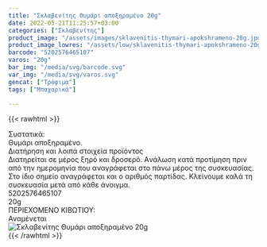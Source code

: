 ```yaml
---
title: "Σκλαβενίτης Θυμάρι αποξηραμένο 20g"
date: 2022-05-21T11:25:57+03:00
categories: ["Σκλαβενίτης"]
product_image: "/assets/images/sklavenitis-thymari-apokshrameno-20g.jpg"
product_image_lowres: "/assets/low/sklavenitis-thymari-apokshrameno-20g.jpg"
barcode: "5202576465107"
varos: "20g"
bar_img: "/media/svg/barcode.svg"
var_img: "/media/svg/varos.svg"
gencat: ["Τρόφιμα"]
tags: ["Μπαχαρικά"]

---
```

{{< rawhtml >}}

<div class="sload626"><div class="product"><div id="sistatika">Συστατικά:</div><div class="alltext">Θυμάρι αποξηραμένο.</div><div id="loipa">Διατήρηση και λοιπά στοιχεία προϊόντος</div><div class="alltext">Διατηρείται σε μέρος ξηρό και δροσερό. Aνάλωση κατά προτίμηση πριν από την ημερομηνία που αναγράφεται στο πάνω μέρος της συσκευασίας. Στο ίδιο σημείο αναγράφεται και ο αριθμός παρτίδας. Κλείνουμε καλά τη συσκευασία μετά από κάθε άνοιγμα.</div><div id="barcode"><div id="barimage1"></div><span id="bartext">5202576465107</span></div><div id="varos"><div id="varosimage1"></div><span id="varostext">20g</span></div><div id="kivotio">ΠΕΡΙΕΧΟΜΕΝΟ ΚΙΒΩΤΙΟΥ:<br>Αναμένεται</div><div class="pimg"><img alt="Σκλαβενίτης Θυμάρι αποξηραμένο 20g" title="Σκλαβενίτης Θυμάρι αποξηραμένο 20g" src="/assets/images/sklavenitis-thymari-apokshrameno-20g.jpg"></div></div></div>
{{< /rawhtml >}}



